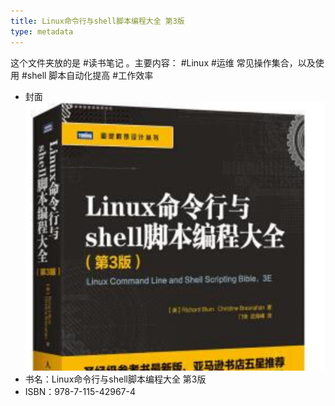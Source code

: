 ```yaml
---
title: Linux命令行与shell脚本编程大全 第3版
type: metadata
---
```


这个文件夹放的是 #读书笔记 。主要内容： #Linux #运维 常见操作集合，以及使用 #shell 脚本自动化提高 #工作效率
- 封面
![](./cover.png)
- 书名：Linux命令行与shell脚本编程大全 第3版
- ISBN：978-7-115-42967-4